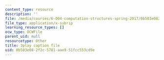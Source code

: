 ```yaml
---
content_type: resource
description: ''
file: /media/courses/6-004-computation-structures-spring-2017/0b503e082f2c5781aae951fcc553cd9e_nlKV2hX1AZs.vtt
file_type: application/x-subrip
learning_resource_types: []
ocw_type: OCWFile
parent_uid: null
resourcetype: Other
title: 3play caption file
uid: 0b503e08-2f2c-5781-aae9-51fcc553cd9e
---
```

